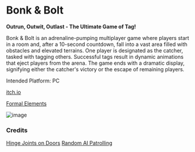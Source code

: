 # Bonk & Bolt

**Outrun, Outwit, Outlast - The Ultimate Game of Tag!**

Bonk & Bolt is an adrenaline-pumping multiplayer game where players start in a room and, after a 10-second countdown, fall into a vast area filled with obstacles and elevated terrains. One player is designated as the catcher, tasked with tagging others. Successful tags result in dynamic animations that eject players from the arena. The game ends with a dramatic display, signifying either the catcher's victory or the escape of remaining players.

Intended Platform: PC

[itch.io](https://mayamichael.itch.io/bonk-bolt)

[Formal Elements](https://github.com/our-game-maya-and-michael/Bonk-Bolt/blob/main/formal-elements.md)

![image](https://github.com/our-game-maya-and-michael/Bonk-Bolt/assets/85742675/bbbd667b-25f2-40fa-90dc-89a9739e19d8)

### Credits
[Hinge Joints on Doors](https://www.youtube.com/watch?v=HaLGYIYqPug&ab_channel=LittleOwlGaming-Unity3dTutorialsWithBrokn)
[Random AI Patrolling](https://github.com/JonDevTutorial/RandomNavMeshMovement)
